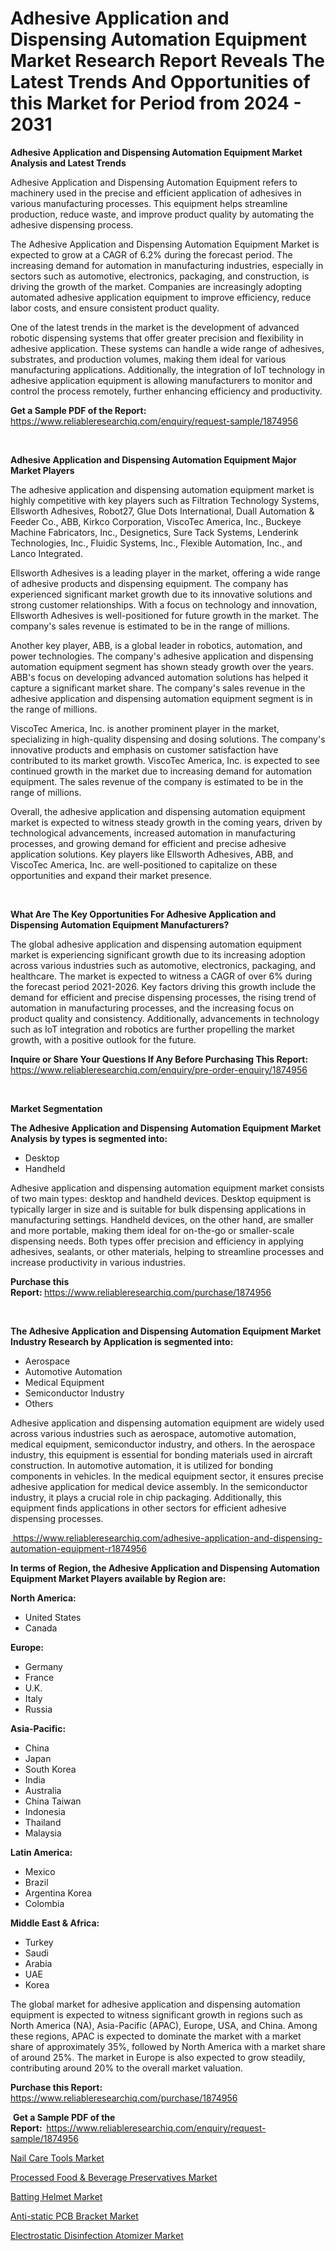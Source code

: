 <p><h1>Adhesive Application and Dispensing Automation Equipment Market Research Report Reveals The Latest Trends And Opportunities of this Market for Period from 2024 - 2031</h1></p><p><strong>Adhesive Application and Dispensing Automation Equipment Market Analysis and Latest Trends</strong></p>
<p><p>Adhesive Application and Dispensing Automation Equipment refers to machinery used in the precise and efficient application of adhesives in various manufacturing processes. This equipment helps streamline production, reduce waste, and improve product quality by automating the adhesive dispensing process.</p><p>The Adhesive Application and Dispensing Automation Equipment Market is expected to grow at a CAGR of 6.2% during the forecast period. The increasing demand for automation in manufacturing industries, especially in sectors such as automotive, electronics, packaging, and construction, is driving the growth of the market. Companies are increasingly adopting automated adhesive application equipment to improve efficiency, reduce labor costs, and ensure consistent product quality.</p><p>One of the latest trends in the market is the development of advanced robotic dispensing systems that offer greater precision and flexibility in adhesive application. These systems can handle a wide range of adhesives, substrates, and production volumes, making them ideal for various manufacturing applications. Additionally, the integration of IoT technology in adhesive application equipment is allowing manufacturers to monitor and control the process remotely, further enhancing efficiency and productivity.</p></p>
<p><strong>Get a Sample PDF of the Report:&nbsp;</strong> <a href="https://www.reliableresearchiq.com/enquiry/request-sample/1874956">https://www.reliableresearchiq.com/enquiry/request-sample/1874956</a></p>
<p>&nbsp;</p>
<p><strong>Adhesive Application and Dispensing Automation Equipment Major Market Players</strong></p>
<p><p>The adhesive application and dispensing automation equipment market is highly competitive with key players such as Filtration Technology Systems, Ellsworth Adhesives, Robot27, Glue Dots International, Duall Automation & Feeder Co., ABB, Kirkco Corporation, ViscoTec America, Inc., Buckeye Machine Fabricators, Inc., Designetics, Sure Tack Systems, Lenderink Technologies, Inc., Fluidic Systems, Inc., Flexible Automation, Inc., and Lanco Integrated.</p><p>Ellsworth Adhesives is a leading player in the market, offering a wide range of adhesive products and dispensing equipment. The company has experienced significant market growth due to its innovative solutions and strong customer relationships. With a focus on technology and innovation, Ellsworth Adhesives is well-positioned for future growth in the market. The company's sales revenue is estimated to be in the range of millions.</p><p>Another key player, ABB, is a global leader in robotics, automation, and power technologies. The company's adhesive application and dispensing automation equipment segment has shown steady growth over the years. ABB's focus on developing advanced automation solutions has helped it capture a significant market share. The company's sales revenue in the adhesive application and dispensing automation equipment segment is in the range of millions.</p><p>ViscoTec America, Inc. is another prominent player in the market, specializing in high-quality dispensing and dosing solutions. The company's innovative products and emphasis on customer satisfaction have contributed to its market growth. ViscoTec America, Inc. is expected to see continued growth in the market due to increasing demand for automation equipment. The sales revenue of the company is estimated to be in the range of millions.</p><p>Overall, the adhesive application and dispensing automation equipment market is expected to witness steady growth in the coming years, driven by technological advancements, increased automation in manufacturing processes, and growing demand for efficient and precise adhesive application solutions. Key players like Ellsworth Adhesives, ABB, and ViscoTec America, Inc. are well-positioned to capitalize on these opportunities and expand their market presence.</p></p>
<p>&nbsp;</p>
<p><strong>What Are The Key Opportunities For Adhesive Application and Dispensing Automation Equipment Manufacturers?</strong></p>
<p><p>The global adhesive application and dispensing automation equipment market is experiencing significant growth due to its increasing adoption across various industries such as automotive, electronics, packaging, and healthcare. The market is expected to witness a CAGR of over 6% during the forecast period 2021-2026. Key factors driving this growth include the demand for efficient and precise dispensing processes, the rising trend of automation in manufacturing processes, and the increasing focus on product quality and consistency. Additionally, advancements in technology such as IoT integration and robotics are further propelling the market growth, with a positive outlook for the future.</p></p>
<p><strong>Inquire or Share Your Questions If Any Before Purchasing This Report:</strong> <a href="https://www.reliableresearchiq.com/enquiry/pre-order-enquiry/1874956">https://www.reliableresearchiq.com/enquiry/pre-order-enquiry/1874956</a></p>
<p>&nbsp;</p>
<p><strong>Market Segmentation</strong></p>
<p><strong>The Adhesive Application and Dispensing Automation Equipment Market Analysis by types is segmented into:</strong></p>
<p><ul><li>Desktop</li><li>Handheld</li></ul></p>
<p><p>Adhesive application and dispensing automation equipment market consists of two main types: desktop and handheld devices. Desktop equipment is typically larger in size and is suitable for bulk dispensing applications in manufacturing settings. Handheld devices, on the other hand, are smaller and more portable, making them ideal for on-the-go or smaller-scale dispensing needs. Both types offer precision and efficiency in applying adhesives, sealants, or other materials, helping to streamline processes and increase productivity in various industries.</p></p>
<p><strong>Purchase this Report:&nbsp;</strong><a href="https://www.reliableresearchiq.com/purchase/1874956">https://www.reliableresearchiq.com/purchase/1874956</a></p>
<p>&nbsp;</p>
<p><strong>The Adhesive Application and Dispensing Automation Equipment Market Industry Research by Application is segmented into:</strong></p>
<p><ul><li>Aerospace</li><li>Automotive Automation</li><li>Medical Equipment</li><li>Semiconductor Industry</li><li>Others</li></ul></p>
<p><p>Adhesive application and dispensing automation equipment are widely used across various industries such as aerospace, automotive automation, medical equipment, semiconductor industry, and others. In the aerospace industry, this equipment is essential for bonding materials used in aircraft construction. In automotive automation, it is utilized for bonding components in vehicles. In the medical equipment sector, it ensures precise adhesive application for medical device assembly. In the semiconductor industry, it plays a crucial role in chip packaging. Additionally, this equipment finds applications in other sectors for efficient adhesive dispensing processes.</p></p>
<p><a href="https://www.reliableresearchiq.com/adhesive-application-and-dispensing-automation-equipment-r1874956">&nbsp;https://www.reliableresearchiq.com/adhesive-application-and-dispensing-automation-equipment-r1874956</a></p>
<p><strong>In terms of Region, the Adhesive Application and Dispensing Automation Equipment Market Players available by Region are:</strong></p>
<p>
    <p> <strong> North America: </strong>
        <ul>
            <li>United States</li>
            <li>Canada</li>
        </ul>
        </p> 
    <p> <strong> Europe: </strong>
        <ul>
            <li>Germany</li>
            <li>France</li>
            <li>U.K.</li>
            <li>Italy</li>
            <li>Russia</li>
        </ul>
        </p> 
    <p> <strong> Asia-Pacific: </strong>
        <ul>
            <li>China</li>
            <li>Japan</li>
            <li>South Korea</li>
            <li>India</li>
            <li>Australia</li>
            <li>China Taiwan</li>
            <li>Indonesia</li>
            <li>Thailand</li>
            <li>Malaysia</li>
        </ul>
        </p> 
    <p> <strong> Latin America: </strong>
        <ul>
            <li>Mexico</li>
            <li>Brazil</li>
            <li>Argentina Korea</li>
            <li>Colombia</li>
        </ul>
        </p> 
    <p> <strong> Middle East & Africa: </strong>
        <ul>
            <li>Turkey</li>
            <li>Saudi</li>
            <li>Arabia</li>
            <li>UAE</li>
            <li>Korea</li>
        </ul>
    </p>
    </p>
<p><p>The global market for adhesive application and dispensing automation equipment is expected to witness significant growth in regions such as North America (NA), Asia-Pacific (APAC), Europe, USA, and China. Among these regions, APAC is expected to dominate the market with a market share of approximately 35%, followed by North America with a market share of around 25%. The market in Europe is also expected to grow steadily, contributing around 20% to the overall market valuation.</p></p>
<p><strong>Purchase this Report: </strong><a href="https://www.reliableresearchiq.com/purchase/1874956">https://www.reliableresearchiq.com/purchase/1874956</a></p>
<p>&nbsp;<strong>Get a Sample PDF of the Report:&nbsp;&nbsp;</strong><a href="https://www.reliableresearchiq.com/enquiry/request-sample/1874956">https://www.reliableresearchiq.com/enquiry/request-sample/1874956</a></p>
<p><strong></strong></p>
<p><p><a href="https://medium.com/@rachel.baile55467/nail-care-tools-market-share-market-analysis-growth-trends-forecasts-for-period-from-2024-7a7effc76ba7">Nail Care Tools Market</a></p><p><a href="https://www.linkedin.com/pulse/processed-food-beverage-preservatives-market-share-ww60e?trackingId=QxPQ0L1ZdE5jOIK6Doj4lQ%3D%3D">Processed Food & Beverage Preservatives Market</a></p><p><a href="https://medium.com/@maria.hardacre7345/global-batting-helmet-market-size-share-analysis-by-product-type-by-application-by-region-51b8e79d101d">Batting Helmet Market</a></p><p><a href="https://github.com/RichRobinson5/Market-Research-Report-List-6/blob/main/anti-static-pcb-bracket-market.md">Anti-static PCB Bracket Market</a></p><p><a href="https://github.com/mandarincruisesvn/Market-Research-Report-List-1/blob/main/electrostatic-disinfection-atomizer-market.md">Electrostatic Disinfection Atomizer Market</a></p></p>